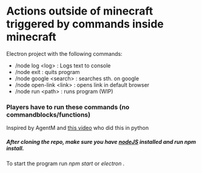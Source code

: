 # Actions outside of minecraft triggered by commands inside minecraft

Electron project with the following commands:

* /node log \<log> : Logs text to console
* /node exit : quits program
* /node google \<search> : searches sth. on google
* /node open-link \<link> : opens link in default browser
* /node run \<path> : runs program (WIP)

### Players have to run these commands (no commandblocks/functions)

Inspired by AgentM and [this video](https://www.youtube.com/watch?v=eBxDhuZ57_0) who did this in python

##### After cloning the repo, make sure you have [nodeJS](nodejs.org/en/download/) installed and run *npm install*.
To start the program run *npm start* or *electron .*
